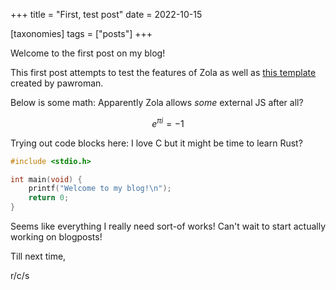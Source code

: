 +++
title = "First, test post"
date = 2022-10-15

[taxonomies]
tags = ["posts"]
+++

Welcome to the first post on my blog!

This first post attempts to test the features of Zola as well as [this template](https://github.com/pawroman/zola-theme-terminimal/) created by pawroman.

Below is some math: Apparently Zola allows _some_ external JS after all?

$$e^{\pi i} = - 1$$

Trying out code blocks here: I love C but it might be time to learn Rust?

```c
#include <stdio.h>

int main(void) {
    printf("Welcome to my blog!\n");
    return 0;
} 
```

Seems like everything I really need sort-of works! Can't wait to start actually working on blogposts!

Till next time,

r/c/s